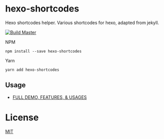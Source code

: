 # hexo-shortcodes
Hexo shortcodes helper. Various shortcodes for hexo, adapted from jekyll.

[![Build Master](https://github.com/dimaslanjaka/hexo-shortcodes/actions/workflows/build-master.yml/badge.svg)](https://github.com/dimaslanjaka/hexo-shortcodes/actions/workflows/build-master.yml)

NPM
```
npm install --save hexo-shortcodes
```

Yarn
```
yarn add hexo-shortcodes
```

## Usage
- [FULL DEMO, FEATURES, & USAGES](https://www.webmanajemen.com/docs/hexo-shortcodes)

License
=======

[MIT](LICENSE)
